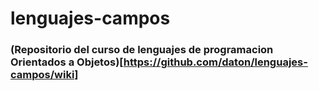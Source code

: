 # lenguajes-campos
### (Repositorio del curso de lenguajes de programacion Orientados a Objetos)[https://github.com/daton/lenguajes-campos/wiki]
